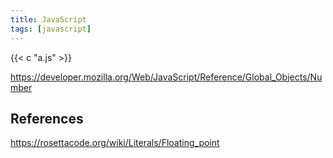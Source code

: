 ```yaml
---
title: JavaScript
tags: [javascript]
---
```


{{< c "a.js" >}}

<https://developer.mozilla.org/Web/JavaScript/Reference/Global_Objects/Number>

## References

<https://rosettacode.org/wiki/Literals/Floating_point>

